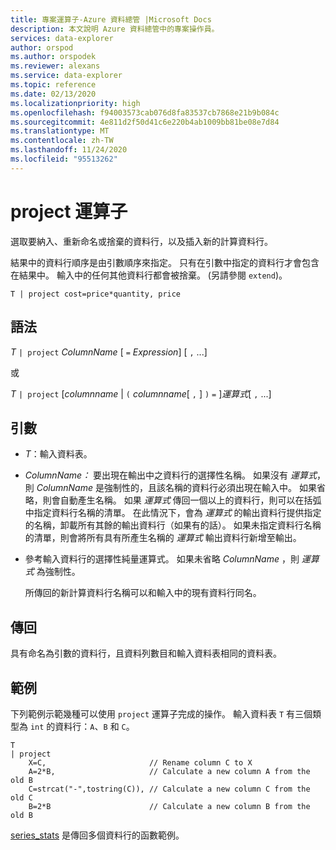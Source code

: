 ```yaml
---
title: 專案運算子-Azure 資料總管 |Microsoft Docs
description: 本文說明 Azure 資料總管中的專案操作員。
services: data-explorer
author: orspod
ms.author: orspodek
ms.reviewer: alexans
ms.service: data-explorer
ms.topic: reference
ms.date: 02/13/2020
ms.localizationpriority: high
ms.openlocfilehash: f94003573cab076d8fa83537cb7868e21b9b084c
ms.sourcegitcommit: 4e811d2f50d41c6e220b4ab1009bb81be08e7d84
ms.translationtype: MT
ms.contentlocale: zh-TW
ms.lasthandoff: 11/24/2020
ms.locfileid: "95513262"
---
```

# <a name="project-operator"></a>project 運算子

選取要納入、重新命名或捨棄的資料行，以及插入新的計算資料行。 

結果中的資料行順序是由引數順序來指定。 只有在引數中指定的資料行才會包含在結果中。 輸入中的任何其他資料行都會被捨棄。  (另請參閱 `extend`)。

```kusto
T | project cost=price*quantity, price
```

## <a name="syntax"></a>語法

*T* `| project` *ColumnName* [ `=` *Expression*] [ `,` ...]
  
或
  
*T* `| project` [*columnname*  |  `(` *columnname*[ `,` ] `)` `=` ]*運算式*[ `,` ...]

## <a name="arguments"></a>引數

* *T*：輸入資料表。
* *ColumnName：* 要出現在輸出中之資料行的選擇性名稱。 如果沒有 *運算式*，則 *ColumnName* 是強制性的，且該名稱的資料行必須出現在輸入中。 如果省略，則會自動產生名稱。 如果 *運算式* 傳回一個以上的資料行，則可以在括弧中指定資料行名稱的清單。 在此情況下，會為 *運算式* 的輸出資料行提供指定的名稱，卸載所有其餘的輸出資料行（如果有的話）。 如果未指定資料行名稱的清單，則會將所有具有所產生名稱的 *運算式* 輸出資料行新增至輸出。
*  參考輸入資料行的選擇性純量運算式。 如果未省略 *ColumnName* ，則 *運算式* 為強制性。

    所傳回的新計算資料行名稱可以和輸入中的現有資料行同名。

## <a name="returns"></a>傳回

具有命名為引數的資料行，且資料列數目和輸入資料表相同的資料表。

## <a name="example"></a>範例

下列範例示範幾種可以使用 `project` 運算子完成的操作。 輸入資料表 `T` 有三個類型為 `int` 的資料行：`A`、`B` 和 `C`。 

```kusto
T
| project
    X=C,                       // Rename column C to X
    A=2*B,                     // Calculate a new column A from the old B
    C=strcat("-",tostring(C)), // Calculate a new column C from the old C
    B=2*B                      // Calculate a new column B from the old B
```

[series_stats](series-statsfunction.md) 是傳回多個資料行的函數範例。